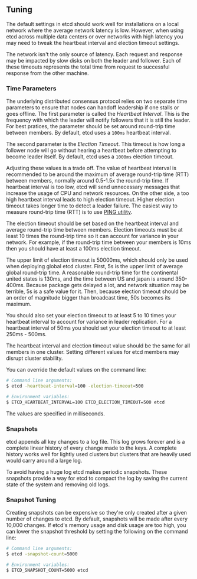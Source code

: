 ## Tuning

The default settings in etcd should work well for installations on a local network where the average network latency is low.
However, when using etcd across multiple data centers or over networks with high latency you may need to tweak the heartbeat interval and election timeout settings.

The network isn't the only source of latency. Each request and response may be impacted by slow disks on both the leader and follower. Each of these timeouts represents the total time from request to successful response from the other machine.

### Time Parameters

The underlying distributed consensus protocol relies on two separate time parameters to ensure that nodes can handoff leadership if one stalls or goes offline.
The first parameter is called the *Heartbeat Interval*.
This is the frequency with which the leader will notify followers that it is still the leader.
For best pratices, the parameter should be set around round-trip time between members.
By default, etcd uses a `100ms` heartbeat interval.

The second parameter is the *Election Timeout*.
This timeout is how long a follower node will go without hearing a heartbeat before attempting to become leader itself.
By default, etcd uses a `1000ms` election timeout.

Adjusting these values is a trade off.
The value of heartbeat interval is recommended to be around the maximum of average round-trip time (RTT) between members, normally around 0.5-1.5x the round-trip time.
If heartbeat interval is too low, etcd will send unnecessary messages that increase the usage of CPU and network resources.
On the other side, a too high heartbeat interval leads to high election timeout. Higher election timeout takes longer time to detect a leader failure.
The easiest way to measure round-trip time (RTT) is to use [PING utility](https://en.wikipedia.org/wiki/Ping_(networking_utility)).

The election timeout should be set based on the heartbeat interval and average round-trip time between members.
Election timeouts must be at least 10 times the round-trip time so it can account for variance in your network.
For example, if the round-trip time between your members is 10ms then you should have at least a 100ms election timeout.

The upper limit of election timeout is 50000ms, which should only be used when deploying global etcd cluster. First, 5s is the upper limit of average global round-trip time. A reasonable round-trip time for the continental united states is 130ms, and the time between US and japan is around 350-400ms. Because package gets delayed a lot, and network situation may be terrible, 5s is a safe value for it. Then, because election timeout should be an order of magnitude bigger than broadcast time, 50s becomes its maximum.

You should also set your election timeout to at least 5 to 10 times your heartbeat interval to account for variance in leader replication.
For a heartbeat interval of 50ms you should set your election timeout to at least 250ms - 500ms.

The heartbeat interval and election timeout value should be the same for all members in one cluster. Setting different values for etcd members may disrupt cluster stability.

You can override the default values on the command line:

```sh
# Command line arguments:
$ etcd -heartbeat-interval=100 -election-timeout=500

# Environment variables:
$ ETCD_HEARTBEAT_INTERVAL=100 ETCD_ELECTION_TIMEOUT=500 etcd
```

The values are specified in milliseconds.

### Snapshots

etcd appends all key changes to a log file.
This log grows forever and is a complete linear history of every change made to the keys.
A complete history works well for lightly used clusters but clusters that are heavily used would carry around a large log.

To avoid having a huge log etcd makes periodic snapshots.
These snapshots provide a way for etcd to compact the log by saving the current state of the system and removing old logs.

### Snapshot Tuning

Creating snapshots can be expensive so they're only created after a given number of changes to etcd.
By default, snapshots will be made after every 10,000 changes.
If etcd's memory usage and disk usage are too high, you can lower the snapshot threshold by setting the following on the command line:

```sh
# Command line arguments:
$ etcd -snapshot-count=5000

# Environment variables:
$ ETCD_SNAPSHOT_COUNT=5000 etcd
```
